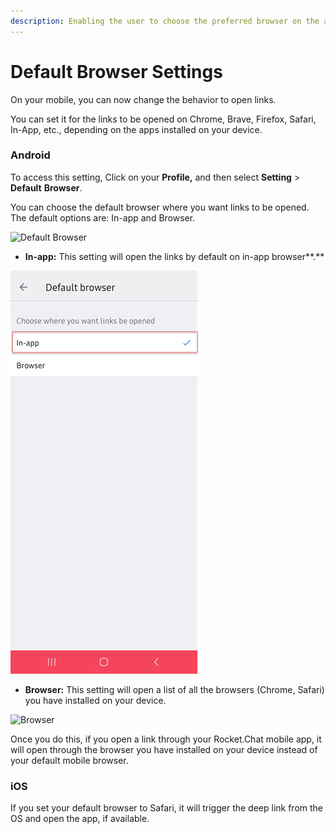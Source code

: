 ```yaml
---
description: Enabling the user to choose the preferred browser on the app.
---
```


# Default Browser Settings

On your mobile, you can now change the behavior to open links.&#x20;

You can set it for the links to be opened on Chrome, Brave, Firefox, Safari, In-App, etc., depending on the apps installed on your device.&#x20;

### **Android**

To access this setting, Click on your **Profile,** and then select **Setting** > **Default** **Browser**.&#x20;

You can choose the default browser where you want links to be opened.  The default options are: In-app and Browser.

![Default Browser](<../../.gitbook/assets/Screenshot\_20220524-153531\_RocketChat (4).jpg>)

* **In-app:**  This setting will open the links by default on in-app browser**.**

![In-App](<../../.gitbook/assets/in app.jpg>)

* **Browser:**  This setting will open a list of all the browsers (Chrome, Safari) you have installed on your device.

![Browser](<../../.gitbook/assets/Screenshot\_20220524-Browser (1).jpg>)

Once you do this, if you open a link through your Rocket.Chat mobile app, it will open through the browser you have installed on your device instead of your default mobile browser.

### **iOS**

If you set your default browser to Safari, it will trigger the deep link from the OS and open the app, if available.

